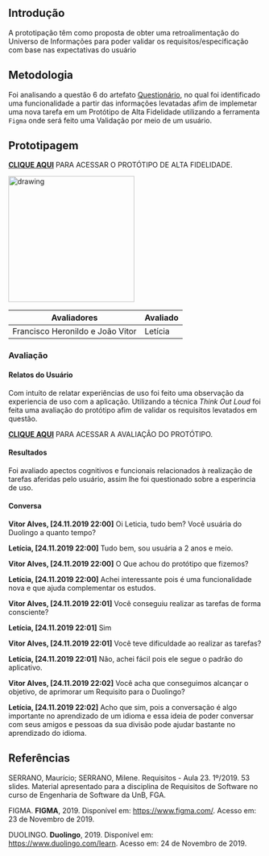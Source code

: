 ## Introdução

A prototipação têm como proposta de obter uma retroalimentação do Universo de Informações para poder validar os requisitos/especificação com base nas expectativas do usuário

## Metodologia

Foi analisando a questão 6 do artefato [Questionário](https://requisitos-de-software.github.io/2019.2-Duolingo/elicitacao/Questionario/), no qual foi identificado uma funcionalidade a partir das informações levatadas afim de implemetar uma nova tarefa em um Protótipo de Alta Fidelidade utilizando a ferramenta `Figma` onde será feito uma Validação por meio de um usuário.

## Prototipagem

[**CLIQUE AQUI**](https://www.figma.com/proto/siLlXrthLzaYn81dH7tgSr/Duolingo---Prot%C3%B3tipo-de-Conversa%C3%A7%C3%A3o?node-id=0%3A1&scaling=scale-down) PARA ACESSAR O PROTÓTIPO DE ALTA FIDELIDADE.

<img src="https://imgur.com/D2KxcxV.jpg" alt="drawing" width="250"/>

| Avaliadores | Avaliado |
|-------------|----------|
|Francisco Heronildo e João Vitor| Letícia |

### Avaliação

#### Relatos do Usuário

Com intuíto de relatar experiências de uso foi feito uma observação da experiencia de uso com a aplicação. Utilizando a técnica _Think Out Loud_ foi feita uma avaliação do protótipo afim de validar os requisitos levatados em questão.

[**CLIQUE AQUI**](https://drive.google.com/file/d/151Cat1yQn0nESDSCrNJhtDzK_VVxjmXc/view?usp=sharing) PARA ACESSAR A AVALIAÇÂO DO PROTÓTIPO.

#### Resultados

Foi avaliado apectos cognitivos e funcionais relacionados à realização de tarefas aferidas pelo usuário, assim lhe foi questionado sobre a esperincia de uso.

#### Conversa

**Vitor Alves, [24.11.2019 22:00]**
Oi Leticia, tudo bem? Você usuária do Duolingo a quanto tempo?

**Letícia, [24.11.2019 22:00]**
Tudo bem, sou usuária a 2 anos e meio.

**Vitor Alves, [24.11.2019 22:00]**
O Que achou do protótipo que fizemos?

**Letícia, [24.11.2019 22:00]**
Achei interessante pois é uma funcionalidade nova e que ajuda  complementar os estudos.

**Vitor Alves, [24.11.2019 22:01]**
Você conseguiu realizar as tarefas de forma consciente?

**Letícia, [24.11.2019 22:01]**
Sim

**Vitor Alves, [24.11.2019 22:01]**
Você teve dificuldade ao realizar as tarefas?

**Letícia, [24.11.2019 22:01]**
Não, achei fácil pois ele segue o padrão do aplicativo.

**Vitor Alves, [24.11.2019 22:02]**
Você acha que conseguimos alcançar o objetivo, de aprimorar um Requisito para o Duolingo?

**Letícia, [24.11.2019 22:02]**
Acho que sim, pois a conversação é algo importante no aprendizado de um idioma e essa ideia de poder conversar com seus amigos e pessoas da sua divisão pode ajudar bastante no aprendizado do idioma.


## Referências

SERRANO, Maurício; SERRANO, Milene. Requisitos - Aula 23. 1º/2019. 53 slides. Material apresentado para a disciplina de Requisitos de Software no curso de Engenharia de Software da UnB, FGA.

FIGMA. **FIGMA**, 2019. Disponível em: <https://www.figma.com/>. Acesso em: 23 de Novembro de 2019.

DUOLINGO. **Duolingo**, 2019. Disponível em: <https://www.duolingo.com/learn>. Acesso em: 24 de Novembro de 2019.
